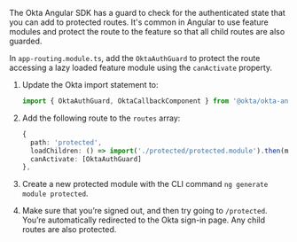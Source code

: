 The Okta Angular SDK has a guard to check for the authenticated state that you can add to protected routes. It's common in Angular to use feature modules and protect the route to the feature so that all child routes are also guarded.

In `app-routing.module.ts`, add the `OktaAuthGuard` to protect the route accessing a lazy loaded feature module using the `canActivate` property.

1. Update the Okta import statement to:

   ```ts
   import { OktaAuthGuard, OktaCallbackComponent } from '@okta/okta-angular';
   ```

2. Add the following route to the `routes` array:

   ```ts
   {
     path: 'protected',
     loadChildren: () => import('./protected/protected.module').then(m => m.ProtectedModule),
     canActivate: [OktaAuthGuard]
   },
   ```

3. Create a new protected module with the CLI command `ng generate module protected`.

4. Make sure that you’re signed out, and then try going to `/protected`. You’re automatically redirected to the Okta sign-in page. Any child routes are also protected.
